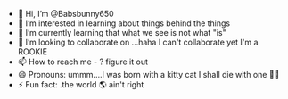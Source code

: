 - 👋 Hi, I’m @Babsbunny650 
- 👀 I’m interested in learning about things behind the things 
- 🌱 I’m currently learning that what we see is not what "is"
- 💞️ I’m looking to collaborate on ...haha I can't collaborate yet I'm a ROOKIE
- 📫 How to reach me - ? figure it out
- 😄 Pronouns: ummm....I was born with a kitty cat I shall die with one 🤣🤣 
- ⚡ Fun fact: .the world 🌎 ain't right <!---
Babsbunny650/Babsbunny650 is a ✨ special ✨ repository because its `README.md` (this file) appears on your GitHub profile.
You can click the Preview link to take a look at your changes.
--->
